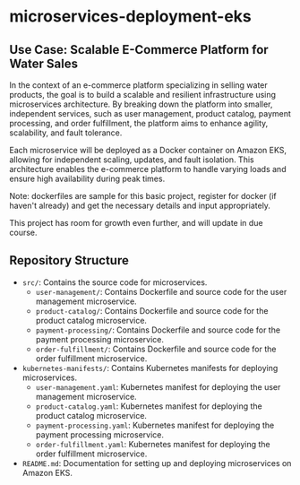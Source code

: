 # microservices-deployment-eks

## Use Case: Scalable E-Commerce Platform for Water Sales

In the context of an e-commerce platform specializing in selling water products, the goal is to build a scalable and resilient infrastructure using microservices architecture. By breaking down the platform into smaller, independent services, such as user management, product catalog, payment processing, and order fulfillment, the platform aims to enhance agility, scalability, and fault tolerance.

Each microservice will be deployed as a Docker container on Amazon EKS, allowing for independent scaling, updates, and fault isolation. This architecture enables the e-commerce platform to handle varying loads and ensure high availability during peak times.

Note: dockerfiles are sample for this basic project, register for docker (if haven't already) and get the necessary details and input appropriately.

This project has room for growth even further, and will update in due course.

## Repository Structure

- `src/`: Contains the source code for microservices.
  - `user-management/`: Contains Dockerfile and source code for the user management microservice.
  - `product-catalog/`: Contains Dockerfile and source code for the product catalog microservice.
  - `payment-processing/`: Contains Dockerfile and source code for the payment processing microservice.
  - `order-fulfillment/`: Contains Dockerfile and source code for the order fulfillment microservice.
- `kubernetes-manifests/`: Contains Kubernetes manifests for deploying microservices.
  - `user-management.yaml`: Kubernetes manifest for deploying the user management microservice.
  - `product-catalog.yaml`: Kubernetes manifest for deploying the product catalog microservice.
  - `payment-processing.yaml`: Kubernetes manifest for deploying the payment processing microservice.
  - `order-fulfillment.yaml`: Kubernetes manifest for deploying the order fulfillment microservice.
- `README.md`: Documentation for setting up and deploying microservices on Amazon EKS.

